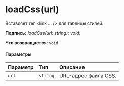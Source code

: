 # <a name="loadcssurl"></a>loadCss(url)




Вставляет тег <link ... /> для таблицы стилей.

**Подпись:** _loadCss(url: string): void;_

**Что возвращается**: `void`





#### <a name="parameters"></a>Параметры


| Параметр    | Тип    | Описание |
|:-------------|:---------------|:------------|
| `url`    | `string` | URL-адрес файла CSS. |


